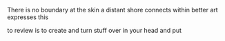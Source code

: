 
There is no boundary at the skin
a distant shore connects within
better art expresses this


to review is to create
and turn stuff over in your head 
and put
